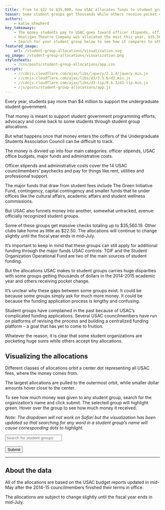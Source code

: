 ```yaml
---
title:  From to $22 to $35,000, how USAC allocates funds to student groups
teaser: Some student groups get thousands while others receive pocket change. Find out how much USAC gave your student group this year.
authors:
    - katie_shepherd
key_takeaways:
    - The money students pay to USAC goes toward officer stipends, office budgets, funds, administrative costs and student groups.
    - Hooligan Theatre Company was allocated the most this year, $35,560.19. Most student groups receive less than a tenth of this.
    - Search for your student group below to see how it compares to other groups.
featured_image:
    url: /student-group-allocations/visualization.svg
og_image: /student-group-allocations/visualization.png
stylesheets:
    - /css/posts/student-group-allocations/app.css
scripts:
    - //cdnjs.cloudflare.com/ajax/libs/jquery/2.1.4/jquery.min.js
    - //cdnjs.cloudflare.com/ajax/libs/d3/3.5.6/d3.min.js
    - //cdnjs.cloudflare.com/ajax/libs/d3-tip/0.6.3/d3-tip.min.js
    - /js/posts/student-group-allocations/app.js
---
```

Every year, students pay more than $4 million to support the undergraduate student government.

That money is meant to support student government programming efforts, advocacy and come back to some students through student group allocations.

But what happens once that money enters the coffers of the Undergraduate Students Association Council can be difficult to track.

The money is divvied up into four main categories: officer stipends, USAC office budgets, major funds and administrative costs.

Officer stipends and administrative costs cover the 14 USAC councilmembers’ paychecks and pay for things like rent, utilities and professional support.

The major funds that draw from student fees include The Green Initiative Fund, contingency, capital contingency and smaller funds that lie under offices like the cultural affairs, academic affairs and student wellness commissions.

But USAC also funnels money into another, somewhat untracked, avenue: officially recognized student groups.

Some of these groups get massive checks totaling up to $35,560.19. Other clubs take home as little as $22.50. The allocations will continue to change slightly until the fiscal year ends in mid-July.

It’s important to keep in mind that these groups can still apply for additional funding through the major funds USAC controls: TGIF and the Student Organization Operational Fund are two of the main sources of student funding.

But the allocations USAC makes to student groups carries huge disparities with some groups getting thousands of dollars in the 2014-2015 academic year and others receiving pocket change.

It’s unclear why these gaps between some groups exist. It could be because some groups simply ask for much more money. It could be because the funding application process is lengthy and confusing.

Student groups have complained in the past because of USAC’s complicated funding applications. Several USAC councilmembers have run on platforms of revising the process and building a centralized funding platform – a goal that has yet to come to fruition.

Whatever the reason, it is clear that some student organizations are pocketing huge sums while others accept tiny allocations.

## Visualizing the allocations

Different classes of allocations orbit a center dot representing all USAC fees, where the money comes from.

The largest allocations are pulled to the outermost orbit, while smaller dollar amounts hover close to the center.

To see how much money was given to any student group, search for the organization’s name and click submit. The selected group will highlight green. Hover over the group to see how much money it received.

*Note: The dropdown will not work on Safari but the visualization has been updated so that searching for any word in a student group’s name will cause corresponding dots to highlight.*

<div id="visualization">
    <div class="filter">
        <input type="text" class="search" id="search_text" list="search" placeholder="Search for student groups"/><br />
        <datalist id="search"><br/>
        </datalist><br/>
        <input class="search_button" type="submit" onclick="search()"/>
    </div>
    <div class="viz"></div>
</div>

---

## About the data

All of the allocations are based on the USAC budget reports updated in mid-May after the 2014-15 councilmembers finished their terms in office.

The allocations are subject to change slightly until the fiscal year ends in mid-July.
